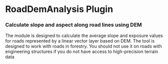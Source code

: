 # RoadDemAnalysis Plugin
### Calculate slope and aspect along road lines using DEM

The module is designed to calculate the average slope and exposure values for roads represented by a linear vector layer based on DEM. The tool is designed to work with roads in forestry. You should not use it on roads with engineering structures if you do not have access to high-precision terrain data
